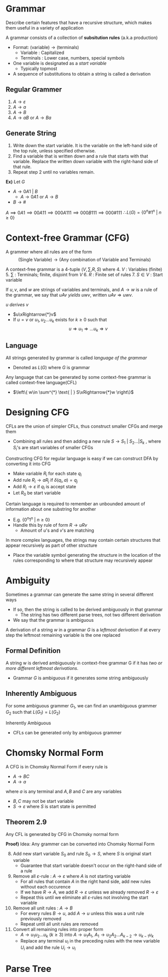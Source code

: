 # Grammar
Describe certain features that have a recursive structure, which makes them useful in a variety of application

A grammar consists of a collection of **subsitution rules** (a.k.a production)
- Format: $\text{(variable)}\to\text{(terminals)}$
	- Variable : Capitalized
	- Terminals : Lower case, numbers, special symbols
- One variable is designated as a *start variable*
	- Typically topmost
- A sequence of substitutions to obtain a string is called a derivation

## Regular Grammer
1. $A\to \varepsilon$
2. $A\to a$
3. $A\to B$
4. $A\to aB$ or $A\to Ba$

## Generate String
1. Write down the start variable. It is the variable on the left-hand side of the top rule, unless specified otherwise. 
2. Find a variable that is written down and a rule that starts with that variable. Replace the written down variable with the right-hand side of that rule. 
3. Repeat step 2 until no variables remain.

**Ex)**
Let $G$
- $A\to 0A 1\text{ | }B$
	- $A\to0A1$ or $A\to B$
- $B\to\#$

$A\implies 0A 1\implies 00A 11\implies 000A 111\implies 000B 111 \implies 000\# 111$
$\therefore L(G)=\{ 0^{n}\# 1^{n}\text{ | }n\geq 0\}$

# Context-free Grammar (CFG)
A grammer where all rules are of the form
$$\text{(Single Variable)}\to\text{(Any combination of Variable and Terminals)}$$

A context-free grammar is a 4-tuple $\left( V,\sum,R,S \right)$ where
4. $V$ : Variables (finite)
5. $\sum$ : Terminals; finite, disjoint from $V$
6. $R$ : Finite set of rules
7. $S\in V$ : Start variable

If $u, v$, and $w$ are strings of variables and terminals, and $A → w$ is a rule of the grammar, we say that $uAv$ *yields* $uwv$, written $uAv \Rightarrow uwv$. 

$u$ *derives* $v$
- $u\xRightarrow{*}v$
- If $u=v$ or $u_{1},u_{2}\dots u_{k}$ exists for $k\geq 0$ such that $$u\Rightarrow u_{1}\Rightarrow\dots u_{k}\Rightarrow v$$
## Language
All strings generated by grammar is called *language of the grammar*
- Denoted as $L(G)$ where $G$ is grammar

Any language that can be generated by some context-free grammar is called context-free language(CFL)
- $\left\{  w\in \sum^{*} \text{ | } S\xRightarrow{*}w  \right\}$

# Designing CFG
CFLs are the union of simpler CFLs, thus construct smaller CFGs and merge them
- Combining all rules and then adding a new rule $S\to S_{1}\text{ | }S_{2} \dots | S_{k}$ , where $S_{i}$'s are start variables of smaller CFGs

Constructing CFG for regular language is easy if we can construct DFA by converting it into CFG
- Make variable $R_{i}$ for each state $q_{i}$
- Add rule $R_{i}\to aR_{j}$ if $\delta(q_{i}, a)=q_{j}$
- Add $R_{i}\to\varepsilon$ if $q_{i}$ is accept state
- Let $R_{0}$ be start variable

Certain language is required to remember an unbounded amount of information about one substring for another
- E.g. $\{ 0^{n}1^{n}\text{ | }n\geq 0 \}$
- Handle this by rule of form $R\to uRv$
	- Amount of $u$'s and $v$'s are matching

In more complex languages, the strings may contain certain structures that appear recursively as part of other structure
- Place the variable symbol generating the structure in the location of the rules corresponding to where that structure may recursively appear

# Ambiguity
Sometimes a grammar can generate the same string in several different ways
- If so, then the string is called to be derived ambiguously in that grammar
	- The string has two different parse trees, not two different derivation
- We say that the grammar is ambiguous

A derivation of a string $w$ in a grammar $G$ is a *leftmost derivation* if at every step the leftmost remaining variable is the one replaced

## Formal Definition
A string w is derived ambiguously in context-free grammar G if it has *two or more different leftmost derivations*. 
- Grammar *G* is ambiguous if it generates some string ambiguously

## Inherently Ambiguous
For some ambiguous grammer $G_{1}$, we can find an unambiguous grammer $G_{2}$ such that $L(G_{1})=L(G_{2})$

Inherently Ambiguous
- CFLs can be generated only by ambiguous grammer

# Chomsky Normal Form
A CFG is in Chomsky Normal Form if every rule is 
- $A\to BC$
- $A\to a$

where $a$ is any terminal and $A,B$ and $C$ are any variables
- $B,C$ may not be start variable
- $S\to\varepsilon$ where $S$ is start state is permitted

## Theorem 2.9
Any CFL is generated by CFG in Chomsky normal form

**Proof)**
Idea: Any grammer can be converted into Chomsky Normal Form

8. Add new start variable $S_{0}$ and rule $S_{0}\to S$, where $S$ is original start variable
	- Guarantee that start variable doesn't occur on the right-hand side of a rule
9. Remove all $\varepsilon$-rule : $A\to\varepsilon$ where $A$ is not starting variable
	- For all rules that contain $A$ in the right hand side,  add new rules without each occurence
	- If we have $R\to A$, we add $R\to\varepsilon$ unless we already removed $R\to \varepsilon$
	- Repeat this until we eliminate all $\varepsilon$-rules not involving the start variable
10. Remove all unit rules : $A\to B$
	- For every rules $B\to u$, add $A\to u$ unless this was a unit rule previously removed
	- Repeat until all unit rules are removed
11. Convert all remaining rules into proper form
	- $A\to u_{1}u_{2}\dots u_{k}\text{ } (k\geq3)$ into $A\to u_{1}A_{1}$, $A_{1}\to u_{2}A_{2}\dots A_{k-2}\to u_{k-1}u_{k}$
	- Replace any terminal $u_{i}$ in the preceding rules with the new variable $U_{i}$ and add the rule $U_{i}\to u_{i}$


# Parse Tree
